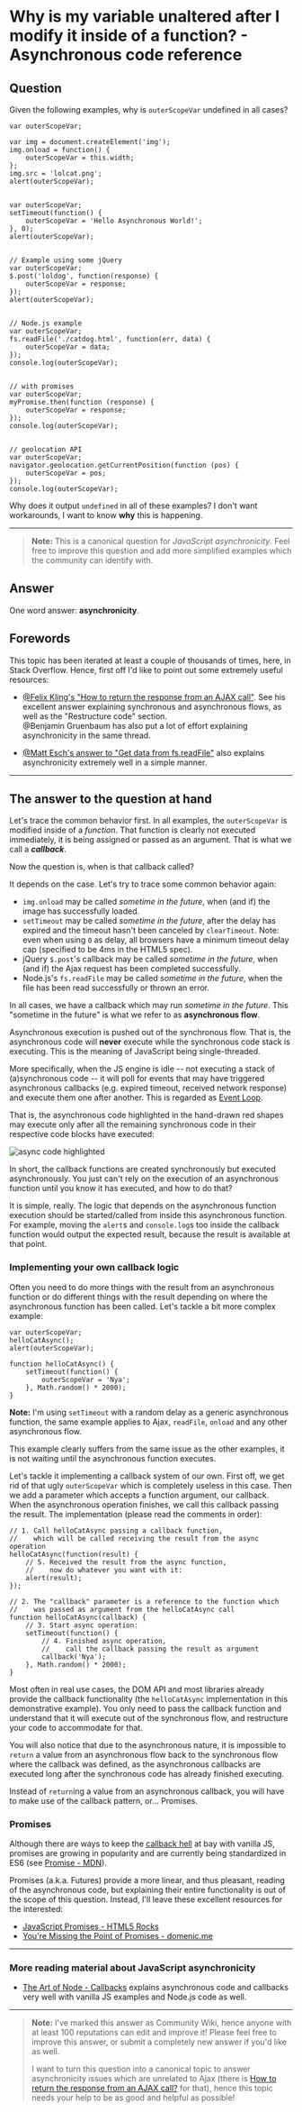 
# Why is my variable unaltered after I modify it inside of a function? - Asynchronous code reference

## Question
        
Given the following examples, why is `outerScopeVar` undefined in all cases?

    var outerScopeVar;
    
    var img = document.createElement('img');
    img.onload = function() {
        outerScopeVar = this.width;
    };
    img.src = 'lolcat.png';
    alert(outerScopeVar);
    

    var outerScopeVar;
    setTimeout(function() {
        outerScopeVar = 'Hello Asynchronous World!';
    }, 0);
    alert(outerScopeVar);
    

    // Example using some jQuery
    var outerScopeVar;
    $.post('loldog', function(response) {
        outerScopeVar = response;
    });
    alert(outerScopeVar);
    

    // Node.js example
    var outerScopeVar;
    fs.readFile('./catdog.html', function(err, data) {
        outerScopeVar = data;
    });
    console.log(outerScopeVar);
    

    // with promises
    var outerScopeVar;
    myPromise.then(function (response) {
        outerScopeVar = response;
    });
    console.log(outerScopeVar);
    

    // geolocation API
    var outerScopeVar;
    navigator.geolocation.getCurrentPosition(function (pos) {
        outerScopeVar = pos;
    });
    console.log(outerScopeVar);
    

Why does it output `undefined` in all of these examples? I don't want workarounds, I want to know **why** this is happening.

* * *

> **Note:** This is a canonical question for _JavaScript asynchronicity_. Feel free to improve this question and add more simplified examples which the community can identify with.

## Answer
        
One word answer: **asynchronicity**.

Forewords
---------

This topic has been iterated at least a couple of thousands of times, here, in Stack Overflow. Hence, first off I'd like to point out some extremely useful resources:

*   [@Felix Kling's "How to return the response from an AJAX call"](https://stackoverflow.com/a/14220323/1331430). See his excellent answer explaining synchronous and asynchronous flows, as well as the "Restructure code" section.  
    @Benjamin Gruenbaum has also put a lot of effort explaining asynchronicity in the same thread.
    
*   [@Matt Esch's answer to "Get data from fs.readFile"](https://stackoverflow.com/a/10058879/1331430) also explains asynchronicity extremely well in a simple manner.
    

* * *

The answer to the question at hand
----------------------------------

Let's trace the common behavior first. In all examples, the `outerScopeVar` is modified inside of a _function_. That function is clearly not executed immediately, it is being assigned or passed as an argument. That is what we call a **_callback_**.

Now the question is, when is that callback called?

It depends on the case. Let's try to trace some common behavior again:

*   `img.onload` may be called _sometime in the future_, when (and if) the image has successfully loaded.
*   `setTimeout` may be called _sometime in the future_, after the delay has expired and the timeout hasn't been canceled by `clearTimeout`. Note: even when using `0` as delay, all browsers have a minimum timeout delay cap (specified to be 4ms in the HTML5 spec).
*   jQuery `$.post`'s callback may be called _sometime in the future_, when (and if) the Ajax request has been completed successfully.
*   Node.js's `fs.readFile` may be called _sometime in the future_, when the file has been read successfully or thrown an error.

In all cases, we have a callback which may run _sometime in the future_. This "sometime in the future" is what we refer to as **asynchronous flow**.

Asynchronous execution is pushed out of the synchronous flow. That is, the asynchronous code will **never** execute while the synchronous code stack is executing. This is the meaning of JavaScript being single-threaded.

More specifically, when the JS engine is idle -- not executing a stack of (a)synchronous code -- it will poll for events that may have triggered asynchronous callbacks (e.g. expired timeout, received network response) and execute them one after another. This is regarded as [Event Loop](https://developer.mozilla.org/en-US/docs/Web/JavaScript/Guide/EventLoop).

That is, the asynchronous code highlighted in the hand-drawn red shapes may execute only after all the remaining synchronous code in their respective code blocks have executed:

![async code highlighted](https://i.stack.imgur.com/40IwM.png)

In short, the callback functions are created synchronously but executed asynchronously. You just can't rely on the execution of an asynchronous function until you know it has executed, and how to do that?

It is simple, really. The logic that depends on the asynchronous function execution should be started/called from inside this asynchronous function. For example, moving the `alert`s and `console.log`s too inside the callback function would output the expected result, because the result is available at that point.

### Implementing your own callback logic

Often you need to do more things with the result from an asynchronous function or do different things with the result depending on where the asynchronous function has been called. Let's tackle a bit more complex example:

    var outerScopeVar;
    helloCatAsync();
    alert(outerScopeVar);
    
    function helloCatAsync() {
        setTimeout(function() {
            outerScopeVar = 'Nya';
        }, Math.random() * 2000);
    }
    

**Note:** I'm using `setTimeout` with a random delay as a generic asynchronous function, the same example applies to Ajax, `readFile`, `onload` and any other asynchronous flow.

This example clearly suffers from the same issue as the other examples, it is not waiting until the asynchronous function executes.

Let's tackle it implementing a callback system of our own. First off, we get rid of that ugly `outerScopeVar` which is completely useless in this case. Then we add a parameter which accepts a function argument, our callback. When the asynchronous operation finishes, we call this callback passing the result. The implementation (please read the comments in order):

    // 1. Call helloCatAsync passing a callback function,
    //    which will be called receiving the result from the async operation
    helloCatAsync(function(result) {
        // 5. Received the result from the async function,
        //    now do whatever you want with it:
        alert(result);
    });
    
    // 2. The "callback" parameter is a reference to the function which
    //    was passed as argument from the helloCatAsync call
    function helloCatAsync(callback) {
        // 3. Start async operation:
        setTimeout(function() {
            // 4. Finished async operation,
            //    call the callback passing the result as argument
            callback('Nya');
        }, Math.random() * 2000);
    }
    

Most often in real use cases, the DOM API and most libraries already provide the callback functionality (the `helloCatAsync` implementation in this demonstrative example). You only need to pass the callback function and understand that it will execute out of the synchronous flow, and restructure your code to accommodate for that.

You will also notice that due to the asynchronous nature, it is impossible to `return` a value from an asynchronous flow back to the synchronous flow where the callback was defined, as the asynchronous callbacks are executed long after the synchronous code has already finished executing.

Instead of `return`ing a value from an asynchronous callback, you will have to make use of the callback pattern, or... Promises.

### Promises

Although there are ways to keep the [callback hell](http://callbackhell.com/) at bay with vanilla JS, promises are growing in popularity and are currently being standardized in ES6 (see [Promise - MDN](https://developer.mozilla.org/en-US/docs/Web/JavaScript/Reference/Global_Objects/Promise)).

Promises (a.k.a. Futures) provide a more linear, and thus pleasant, reading of the asynchronous code, but explaining their entire functionality is out of the scope of this question. Instead, I'll leave these excellent resources for the interested:

*   [JavaScript Promises - HTML5 Rocks](http://www.html5rocks.com/en/tutorials/es6/promises/)
*   [You're Missing the Point of Promises - domenic.me](http://domenic.me/2012/10/14/youre-missing-the-point-of-promises/)

* * *

### More reading material about JavaScript asynchronicity

*   [The Art of Node - Callbacks](https://github.com/maxogden/art-of-node#callbacks) explains asynchronous code and callbacks very well with vanilla JS examples and Node.js code as well.

* * *

> **Note:** I've marked this answer as Community Wiki, hence anyone with at least 100 reputations can edit and improve it! Please feel free to improve this answer, or submit a completely new answer if you'd like as well.
> 
> I want to turn this question into a canonical topic to answer asynchronicity issues which are unrelated to Ajax (there is [How to return the response from an AJAX call?](https://stackoverflow.com/q/14220321/1331430) for that), hence this topic needs your help to be as good and helpful as possible!
